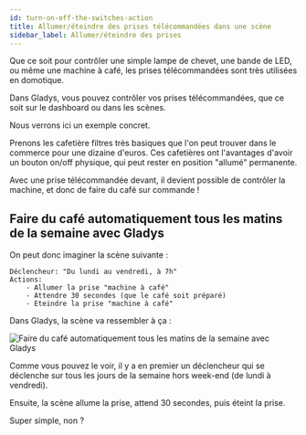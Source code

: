 ```yaml
---
id: turn-on-off-the-switches-action
title: Allumer/éteindre des prises télécommandées dans une scène
sidebar_label: Allumer/éteindre des prises
---
```


Que ce soit pour contrôler une simple lampe de chevet, une bande de LED, ou même une machine à café, les prises télécommandées sont très utilisées en domotique.

Dans Gladys, vous pouvez contrôler vos prises télécommandées, que ce soit sur le dashboard ou dans les scènes.

Nous verrons ici un exemple concret.

Prenons les cafetière filtres très basiques que l'on peut trouver dans le commerce pour une dizaine d'euros. Ces cafetières ont l'avantages d'avoir un bouton on/off physique, qui peut rester en position "allumé" permanente.

Avec une prise télécommandée devant, il devient possible de contrôler la machine, et donc de faire du café sur commande !

## Faire du café automatiquement tous les matins de la semaine avec Gladys

On peut donc imaginer la scène suivante :

```
Déclencheur: "Du lundi au vendredi, à 7h"
Actions:
    - Allumer la prise "machine à café"
    - Attendre 30 secondes (que le café soit préparé)
    - Eteindre la prise "machine à café"
```

Dans Gladys, la scène va ressembler à ça :

![Faire du café automatiquement tous les matins de la semaine avec Gladys](../../static/img/docs/scenes/turn-on-off-the-switches-action/screenshot.png)

Comme vous pouvez le voir, il y a en premier un déclencheur qui se déclenche sur tous les jours de la semaine hors week-end (de lundi à vendredi).

Ensuite, la scène allume la prise, attend 30 secondes, puis éteint la prise.

Super simple, non ?
